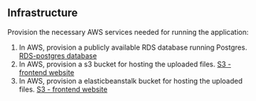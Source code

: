 ## Infrastructure

Provision the necessary AWS services needed for running the application:

1. In AWS, provision a publicly available RDS database running Postgres. [RDS-postgres database](database-3.cbbhykvzmbuz.us-east-1.rds.amazonaws.com)
2. In AWS, provision a s3 bucket for hosting the uploaded files. [S3 - frontend website](http://cupcake1234.s3-website-us-east-1.amazonaws.com/)
3. In AWS, provision a elasticbeanstalk bucket for hosting the uploaded files. [S3 - frontend website](http://cupcake1234.s3-website-us-east-1.amazonaws.com/)

